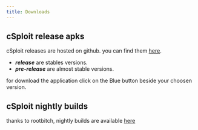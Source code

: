 ```yaml
---
title: Downloads
---
```


## cSploit release apks

cSploit releases are hosted on github.
you can find them [here](https://github.com/cSploit/android/releases).

  - __*release*__ are stables versions.
  - __*pre-release*__ are almost stable versions.

for download the application click on the Blue button beside your choosen version.

## cSploit nightly builds

thanks to rootbitch, nightly builds are available [here](http://rootbitch.cc/csploit/cSploit-nightly.apk)

